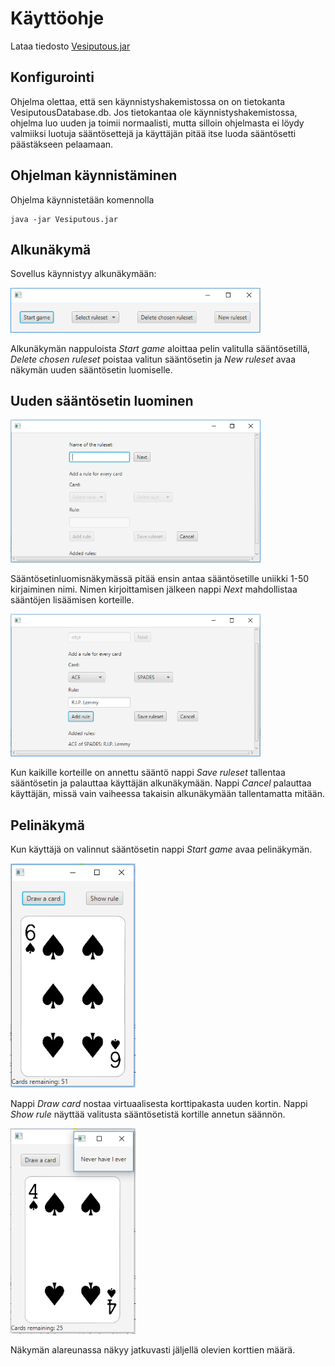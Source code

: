 # Käyttöohje

Lataa tiedosto [Vesiputous.jar](https://github.com/Imppazz/ot-harjoitustyo/releases/tag/Viikko5)

## Konfigurointi

Ohjelma olettaa, että sen käynnistyshakemistossa on on tietokanta VesiputousDatabase.db. Jos tietokantaa ole käynnistyshakemistossa, ohjelma luo uuden ja toimii normaalisti, mutta silloin ohjelmasta ei löydy valmiiksi luotuja sääntösettejä ja käyttäjän pitää itse luoda sääntösetti päästäkseen pelaamaan.

## Ohjelman käynnistäminen

Ohjelma käynnistetään komennolla 

```
java -jar Vesiputous.jar
```

## Alkunäkymä

Sovellus käynnistyy alkunäkymään:

<img src="https://github.com/Imppazz/ot-harjoitustyo/blob/master/dokumentaatio/Kuvat/alkunakyma.PNG" width="400">

Alkunäkymän nappuloista _Start game_ aloittaa pelin valitulla sääntösetillä, _Delete chosen ruleset_ poistaa valitun sääntösetin ja _New ruleset_ avaa näkymän uuden sääntösetin luomiselle.

## Uuden sääntösetin luominen

<img src="https://github.com/Imppazz/ot-harjoitustyo/blob/master/dokumentaatio/Kuvat/lisaasaantoja.PNG" width="400">

Sääntösetinluomisnäkymässä pitää ensin antaa sääntösetille uniikki 1-50 kirjaiminen nimi. Nimen kirjoittamisen jälkeen nappi _Next_ mahdollistaa sääntöjen lisäämisen korteille. 

<img src="https://github.com/Imppazz/ot-harjoitustyo/blob/master/dokumentaatio/Kuvat/lisaasaantoja2.PNG" width="400">

Kun kaikille korteille on annettu sääntö nappi _Save ruleset_ tallentaa sääntösetin ja palauttaa käyttäjän alkunäkymään. Nappi _Cancel_ palauttaa käyttäjän, missä vain vaiheessa takaisin alkunäkymään tallentamatta mitään.

## Pelinäkymä

Kun käyttäjä on valinnut sääntösetin nappi _Start game_ avaa pelinäkymän.

<img src="https://github.com/Imppazz/ot-harjoitustyo/blob/master/dokumentaatio/Kuvat/pelinalku.PNG" width="200">

Nappi _Draw card_ nostaa virtuaalisesta korttipakasta uuden kortin. Nappi _Show rule_ näyttää valitusta sääntösetistä kortille annetun säännön. 

<img src="https://github.com/Imppazz/ot-harjoitustyo/blob/master/dokumentaatio/Kuvat/saanto.PNG" width="200">

Näkymän alareunassa näkyy jatkuvasti jäljellä olevien korttien määrä.
